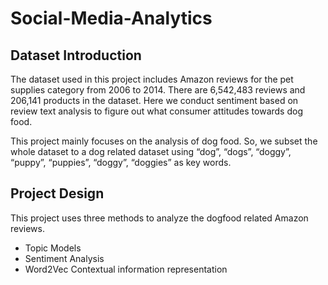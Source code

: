 # Social-Media-Analytics

## Dataset Introduction
The dataset used in this project includes Amazon reviews for the pet supplies category from 2006 to 2014. There are 6,542,483 reviews and 206,141 products in the dataset. Here we conduct sentiment based on review text analysis to figure out what consumer attitudes towards dog food.

This project mainly focuses on the analysis of dog food. So, we subset the whole dataset to a dog related dataset using “dog”, “dogs”, “doggy”, “puppy”, “puppies”, “doggy”, “doggies” as key words. 

## Project Design
This project uses three methods to analyze the dogfood related Amazon reviews.
* Topic Models
* Sentiment Analysis
* Word2Vec Contextual information representation
